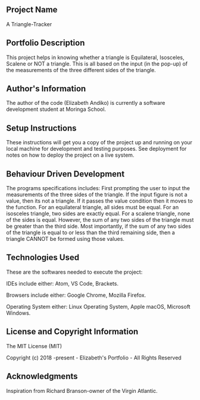 ## Project Name

A Triangle-Tracker

## Portfolio Description

This project helps in knowing whether a triangle is Equilateral, Isosceles, Scalene or NOT a triangle. This is all based on the input (in the pop-up) of the measurements of the three different sides of the triangle.

## Author's Information

The author of the code (Elizabeth Andiko) is currently a software development student at Moringa School.

## Setup Instructions

These instructions will get you a copy of the project up and running on your local machine for development and testing purposes. See deployment for notes on how to deploy the project on a live system.

## Behaviour Driven Development

The programs specifications includes:
First prompting the user to input the measurements of the three sides of the triangle.
If the input figure is not a value, then its not a triangle.
If it passes the value condition then it moves to the function.
For an equilateral triangle, all sides must be equal.
For an isosceles triangle, two sides are exactly equal.
For a scalene triangle, none of the sides is equal. However, the sum of any two sides of the triangle must be greater than the third side.
Most importantly, if the sum of any two sides of the triangle is equal to or less than the third remaining side, then a triangle CANNOT be formed using those values.

## Technologies Used
These are the softwares needed to execute the project:

IDEs include either: Atom, VS Code, Brackets.

Browsers include either: Google Chrome, Mozilla Firefox.

Operating System either: Linux Operating System, Apple macOS, Microsoft Windows.

## License and Copyright Information

The MIT License (MIT)

Copyright (c) 2018 -present - Elizabeth's Portfolio - All Rights Reserved


## Acknowledgments

Inspiration from Richard Branson-owner of the Virgin Atlantic.
